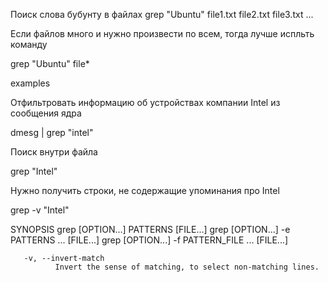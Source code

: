
Поиск слова бубунту в файлах
grep "Ubuntu" file1.txt file2.txt file3.txt ...

Если файлов много и нужно произвести по всем, тогда лучше испльть команду 

grep "Ubuntu" file* 


examples

Отфильтровать информацию об устройствах компании Intel из сообщения ядра 

dmesg | grep "intel"

Поиск внутри файла

grep "Intel" <file>

Нужно получить строки, не содержащие упоминания про Intel

grep -v "Intel" <file>

SYNOPSIS
       grep [OPTION...] PATTERNS [FILE...]
       grep [OPTION...] -e PATTERNS ... [FILE...]
       grep [OPTION...] -f PATTERN_FILE ... [FILE...]

       -v, --invert-match
              Invert the sense of matching, to select non‐matching lines.